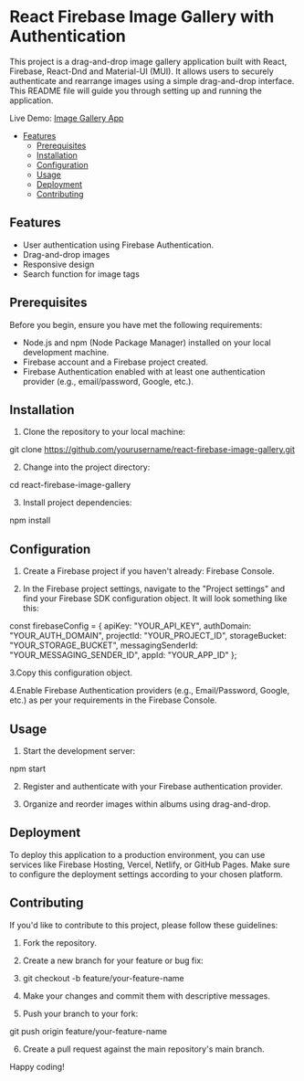 # React Firebase Image Gallery with Authentication

This project is a drag-and-drop image gallery application built with React, Firebase, React-Dnd and Material-UI (MUI). It allows users to securely authenticate and rearrange images using a simple drag-and-drop interface. This README file will guide you through setting up and running the application.

Live Demo: [Image Gallery App](http://localhost:3000)

- [Features](#features)
  - [Prerequisites](#prerequisites)
  - [Installation](#installation)
  - [Configuration](#configuration)
  - [Usage](#usage)
  - [Deployment](#deployment)
  - [Contributing](#contributing)

## Features

- User authentication using Firebase Authentication.
- Drag-and-drop images
- Responsive design
- Search function for image tags

## Prerequisites

Before you begin, ensure you have met the following requirements:

- Node.js and npm (Node Package Manager) installed on your local development machine.
- Firebase account and a Firebase project created.
- Firebase Authentication enabled with at least one authentication provider (e.g., email/password, Google, etc.).

## Installation

1. Clone the repository to your local machine:

git clone https://github.com/yourusername/react-firebase-image-gallery.git

2. Change into the project directory:

cd react-firebase-image-gallery

3. Install project dependencies:

npm install

## Configuration

1. Create a Firebase project if you haven't already: Firebase Console.

2. In the Firebase project settings, navigate to the "Project settings" and find your Firebase SDK configuration object. It will look something like this:

const firebaseConfig = {
apiKey: "YOUR_API_KEY",
authDomain: "YOUR_AUTH_DOMAIN",
projectId: "YOUR_PROJECT_ID",
storageBucket: "YOUR_STORAGE_BUCKET",
messagingSenderId: "YOUR_MESSAGING_SENDER_ID",
appId: "YOUR_APP_ID"
};

3.Copy this configuration object.

4.Enable Firebase Authentication providers (e.g., Email/Password, Google, etc.) as per your requirements in the Firebase Console.

## Usage

1. Start the development server:

npm start

2. Register and authenticate with your Firebase authentication provider.

3. Organize and reorder images within albums using drag-and-drop.

## Deployment

To deploy this application to a production environment, you can use services like Firebase Hosting, Vercel, Netlify, or GitHub Pages. Make sure to configure the deployment settings according to your chosen platform.

## Contributing

If you'd like to contribute to this project, please follow these guidelines:

1. Fork the repository.

2. Create a new branch for your feature or bug fix:

3. git checkout -b feature/your-feature-name

4. Make your changes and commit them with descriptive messages.

5. Push your branch to your fork:

git push origin feature/your-feature-name

6. Create a pull request against the main repository's main branch.

Happy coding!
